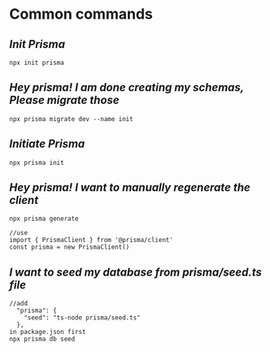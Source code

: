 # Common commands

## _Init Prisma_

    npx init prisma

## _Hey prisma! I am done creating my schemas, Please migrate those_

    npx prisma migrate dev --name init

## _Initiate Prisma_
    npx prisma init

## _Hey prisma! I want to manually regenerate the client_

    npx prisma generate

    //use
    import { PrismaClient } from '@prisma/client'
    const prisma = new PrismaClient()

## _I want to seed my database from prisma/seed.ts file_

    //add
      "prisma": {
        "seed": "ts-node prisma/seed.ts"
      },
    in package.json first
    npx prisma db seed
